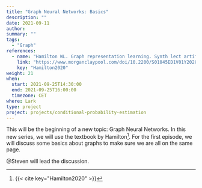 ```yaml
---
title: "Graph Neural Networks: Basics"
description: ""
date: 2021-09-11
author:
summary: ""
tags:
  - "Graph"
references:
  - name: "Hamilton WL. Graph representation learning. Synth lect artif intell mach learn. 2020;14: 1–159. doi:10.2200/s01045ed1v01y202009aim046"
    link: "https://www.morganclaypool.com/doi/10.2200/S01045ED1V01Y202009AIM046"
    key: "Hamilton2020"
weight: 21
when:
  start: 2021-09-25T14:30:00
  end: 2021-09-25T16:00:00
  timezone: CET
where: Lark
type: project
project: projects/conditional-probability-estimation
---
```


This will be the beginning of a new topic: Graph Neural Networks. In this new series, we will use the textbook by Hamilton[^Hamilton2020]. For the first episode, we will discuss some basics about graphs to make sure we are all on the same page.

@Steven will lead the discussion.


[^Hamilton2020]: {{< cite key="Hamilton2020" >}}


